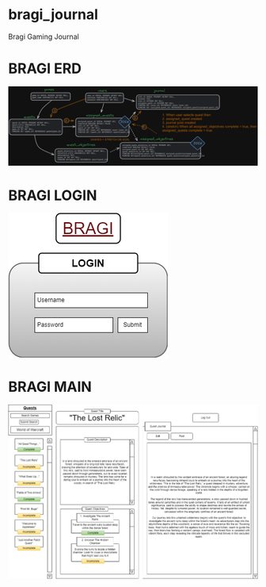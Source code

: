 # bragi_journal
Bragi Gaming Journal
<h1> BRAGI ERD</h1>

![bragi_erd](bragi_erd.png)




<h1> BRAGI LOGIN</h1>

![bragi_login](bragi_login.png)


<h1> BRAGI MAIN </h1>

![bragi_main](bragi.main.png)
